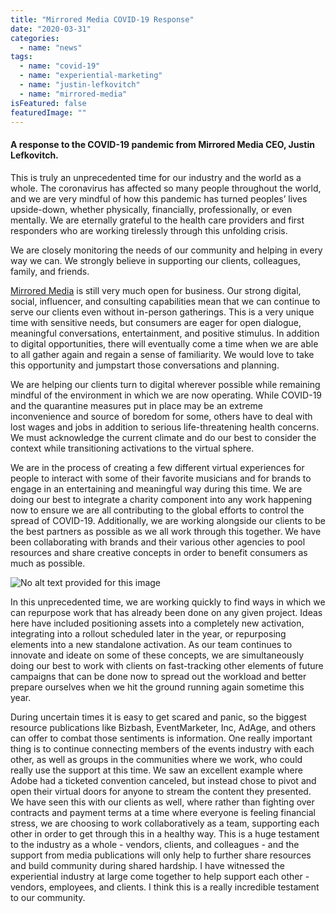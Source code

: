 ```yaml
---
title: "Mirrored Media COVID-19 Response"
date: "2020-03-31"
categories: 
  - name: "news"
tags: 
  - name: "covid-19"
  - name: "experiential-marketing"
  - name: "justin-lefkovitch"
  - name: "mirrored-media"
isFeatured: false
featuredImage: ""
---
```


#### A response to the COVID-19 pandemic from Mirrored Media CEO, Justin Lefkovitch.

This is truly an unprecedented time for our industry and the world as a whole. The coronavirus has affected so many people throughout the world, and we are very mindful of how this pandemic has turned peoples’ lives upside-down, whether physically, financially, professionally, or even mentally. We are eternally grateful to the health care providers and first responders who are working tirelessly through this unfolding crisis.

We are closely monitoring the needs of our community and helping in every way we can. We strongly believe in supporting our clients, colleagues, family, and friends.

[Mirrored Media](https://www.linkedin.com/company/mirrored-media/) is still very much open for business. Our strong digital, social, influencer, and consulting capabilities mean that we can continue to serve our clients even without in-person gatherings. This is a very unique time with sensitive needs, but consumers are eager for open dialogue, meaningful conversations, entertainment, and positive stimulus. In addition to digital opportunities, there will eventually come a time when we are able to all gather again and regain a sense of familiarity. We would love to take this opportunity and jumpstart those conversations and planning.

We are helping our clients turn to digital wherever possible while remaining mindful of the environment in which we are now operating. While COVID-19 and the quarantine measures put in place may be an extreme inconvenience and source of boredom for some, others have to deal with lost wages and jobs in addition to serious life-threatening health concerns. We must acknowledge the current climate and do our best to consider the context while transitioning activations to the virtual sphere. 

We are in the process of creating a few different virtual experiences for people to interact with some of their favorite musicians and for brands to engage in an entertaining and meaningful way during this time. We are doing our best to integrate a charity component into any work happening now to ensure we are all contributing to the global efforts to control the spread of COVID-19. Additionally, we are working alongside our clients to be the best partners as possible as we all work through this together. We have been collaborating with brands and their various other agencies to pool resources and share creative concepts in order to benefit consumers as much as possible.

![No alt text provided for this image](https://media-exp1.licdn.com/dms/image/C4E12AQGk_bL50KXFUA/article-inline_image-shrink_1500_2232/0?e=1591228800&v=beta&t=9_w4J8sHVl4VHeDn0wlmH6citwBLBK4AppNCschzgRk)

In this unprecedented time, we are working quickly to find ways in which we can repurpose work that has already been done on any given project. Ideas here have included positioning assets into a completely new activation, integrating into a rollout scheduled later in the year, or repurposing elements into a new standalone activation. As our team continues to innovate and ideate on some of these concepts, we are simultaneously doing our best to work with clients on fast-tracking other elements of future campaigns that can be done now to spread out the workload and better prepare ourselves when we hit the ground running again sometime this year.

During uncertain times it is easy to get scared and panic, so the biggest resource publications like Bizbash, EventMarketer, Inc, AdAge, and others can offer to combat those sentiments is information. One really important thing is to continue connecting members of the events industry with each other, as well as groups in the communities where we work, who could really use the support at this time. We saw an excellent example where Adobe had a ticketed convention canceled, but instead chose to pivot and open their virtual doors for anyone to stream the content they presented. We have seen this with our clients as well, where rather than fighting over contracts and payment terms at a time where everyone is feeling financial stress, we are choosing to work collaboratively as a team, supporting each other in order to get through this in a healthy way. This is a huge testament to the industry as a whole - vendors, clients, and colleagues - and the support from media publications will only help to further share resources and build community during shared hardship. I have witnessed the experiential industry at large come together to help support each other - vendors, employees, and clients. I think this is a really incredible testament to our community.
